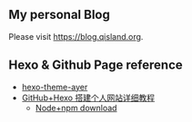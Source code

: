 ## My personal Blog

Please visit https://blog.qisland.org.

## Hexo & Github Page reference
- [hexo-theme-ayer](https://github.com/Shen-Yu/hexo-theme-ayer)
- [GitHub+Hexo 搭建个人网站详细教程](https://zhuanlan.zhihu.com/p/26625249)
    - [Node+npm download](https://nodejs.org/en/download/)